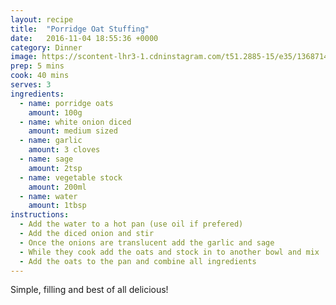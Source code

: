 ```yaml
---
layout: recipe
title:  "Porridge Oat Stuffing"
date:   2016-11-04 18:55:36 +0000
category: Dinner
image: https://scontent-lhr3-1.cdninstagram.com/t51.2885-15/e35/13687144_1259426290748196_532363803_n.jpg?ig_cache_key=MTMzMzUxOTE3ODE3MDMwNTEwMQ%3D%3D.2
prep: 5 mins
cook: 40 mins
serves: 3
ingredients:
  - name: porridge oats
    amount: 100g
  - name: white onion diced
    amount: medium sized
  - name: garlic
    amount: 3 cloves
  - name: sage
    amount: 2tsp
  - name: vegetable stock
    amount: 200ml
  - name: water
    amount: 1tbsp
instructions:
  - Add the water to a hot pan (use oil if prefered)
  - Add the diced onion and stir
  - Once the onions are translucent add the garlic and sage
  - While they cook add the oats and stock in to another bowl and mix
  - Add the oats to the pan and combine all ingredients
---
```

Simple, filling and best of all delicious!
